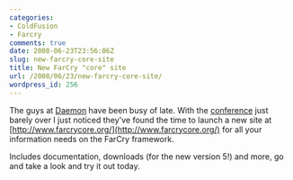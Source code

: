 ```yaml
---
categories:
- ColdFusion
- Farcry
comments: true
date: 2008-06-23T23:56:06Z
slug: new-farcry-core-site
title: New FarCry "core" site
url: /2008/06/23/new-farcry-core-site/
wordpress_id: 256
---
```


The guys at [Daemon](http://www.daemon.com.au/) have been busy of late. With the [conference](http://www.webdu.com.au/) just barely over I just noticed they've found the time to launch a new site at [http://www.farcrycore.org/](http://www.farcrycore.org/) for all your information needs on the FarCry framework.

Includes documentation, downloads (for the new version 5!) and more, go and take a look and try it out today.
